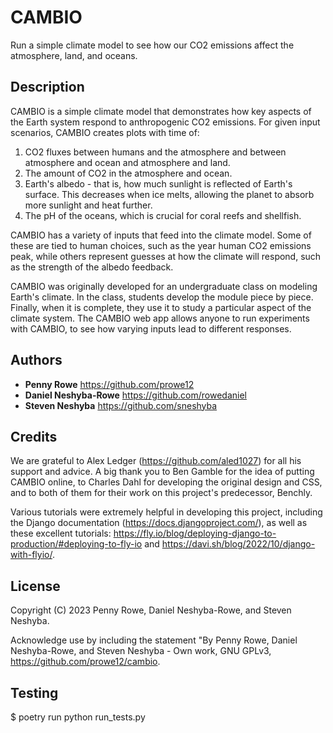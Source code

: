 # CAMBIO
Run a simple climate model to see how our CO2 emissions affect the atmosphere, land, and oceans.

## Description

CAMBIO is a simple climate model that demonstrates how key aspects of the Earth system respond to anthropogenic CO2 emissions. For given input scenarios, CAMBIO creates plots with time of:  
1) CO2 fluxes between humans and the atmosphere and between atmosphere and ocean and atmosphere and land.  
2) The amount of CO2 in the atmosphere and ocean.  
3) Earth's albedo - that is, how much sunlight is reflected of Earth's surface. This decreases when ice melts, allowing the planet to absorb more sunlight and heat further.
4) The pH of the oceans, which is crucial for coral reefs and shellfish.  

CAMBIO has a variety of inputs that feed into the climate model. Some of these are tied to human choices, such as the year human CO2 emissions peak, while others represent guesses at how the climate will respond, such as the strength of the albedo feedback.

CAMBIO was originally developed for an undergraduate class on modeling Earth's climate. In the class, students develop the module piece by piece. Finally, when it is complete, they use it to study a particular aspect of the climate system. The CAMBIO web app allows anyone to run experiments with CAMBIO, to see how varying inputs lead to different responses.

## Authors
  - **Penny Rowe** https://github.com/prowe12
  - **Daniel Neshyba-Rowe** https://github.com/rowedaniel
  - **Steven Neshyba** https://github.com/sneshyba

## Credits
We are grateful to Alex Ledger (https://github.com/aled1027) for all his support and advice. A big thank you to Ben Gamble for the idea of putting CAMBIO online, to Charles Dahl for developing the original design and CSS, and to both of them for their work on this project's predecessor, Benchly.  

Various tutorials were extremely helpful in developing this project, including the Django documentation (https://docs.djangoproject.com/), as well as these excellent tutorials: https://fly.io/blog/deploying-django-to-production/#deploying-to-fly-io and https://davi.sh/blog/2022/10/django-with-flyio/.

## License
Copyright (C) 2023 Penny Rowe, Daniel Neshyba-Rowe, and Steven Neshyba.

Acknowledge use by including the statement "By Penny Rowe, Daniel Neshyba-Rowe, and Steven Neshyba - Own work, GNU GPLv3, https://github.com/prowe12/cambio.

## Testing
$ poetry run python run_tests.py
